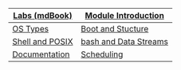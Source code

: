 |[Labs (mdBook)](https://teachingmaterial.github.io/COMP1712_Exercises/)|[Module Introduction](./content/ModuleIntroduction/moduleIntroduction.html)|
|----|----|
|[OS Types](./content/OSTypes/OSTypes.html)|[Boot and Stucture](./content/ExploringLinuxBasedOSs/ExploringLinuxBasedOSs.html)|
|[Shell and POSIX](./content/Shell_POSIX/Shell_POSIX.html)|[bash and Data Streams](./content/Bash_DataStreams/Bash_DataStreams.html) ||
|[Documentation](./content/Documentation/Documentation.html)|[Scheduling](./content/Scheduling/scheduling.html)|